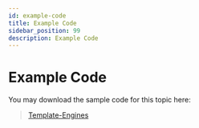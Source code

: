 ```yaml
---
id: example-code
title: Example Code
sidebar_position: 99
description: Example Code
---
```


# Example Code

You may download the sample code for this topic here:

> [Template-Engines](https://github.com/WPFoundations-Examples/Template-Engines)
